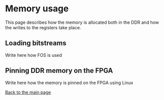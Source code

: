 # Memory usage

This page describes how the memory is allocated both in the DDR and how the writes to the registers take place.

## Loading bitstreams

Write here how FOS is used

## Pinning DDR memory on the FPGA

Write here how the memory is pinned on the FPGA using Linux

[Back to the main page](./README.md)